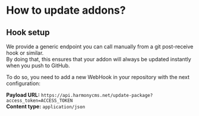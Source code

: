 # How to update addons?

## Hook setup

We provide a generic endpoint you can call manually from a git post-receive hook or similar.  
By doing that, this ensures that your addon will always be updated instantly when you push to GitHub.

To do so, you need to add a new WebHook in your repository with the next configuration:

**Payload URL:** `https://api.harmonycms.net/update-package?access_token=ACCESS_TOKEN`  
**Content type:** `application/json`

